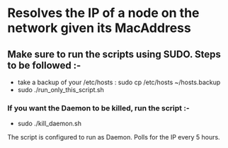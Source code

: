 # Resolves the IP of a node on the network given its MacAddress
## Make sure to run the scripts using SUDO. Steps to be followed :-
  - take a backup of your /etc/hosts : sudo cp /etc/hosts ~/hosts.backup 
  - sudo ./run_only_this_script.sh

### If you want the Daemon to be killed, run the script :-
  - sudo ./kill_daemon.sh
  
The script is configured to run as Daemon. Polls for the IP every 5 hours.